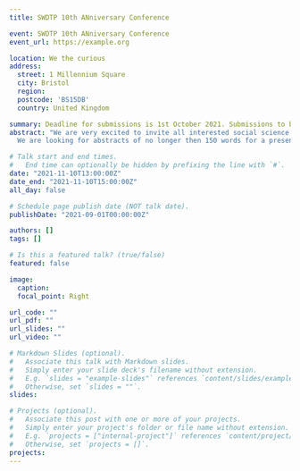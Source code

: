 ```yaml
---
title: SWDTP 10th ANniversary Conference

event: SWDTP 10th ANniversary Conference
event_url: https://example.org

location: We the curious
address:
  street: 1 Millennium Square
  city: Bristol
  region: 
  postcode: 'BS15DB'
  country: United Kingdom

summary: Deadline for submissions is 1st October 2021. Submissions to be send to swdtp.conference2021@gmail.com
abstract: "We are very excited to invite all interested social science PGRs to this year's student led and organised SWDTP conference! After what has been very challenging year and a half for all researcher discipllines where research students had to deal with unprecedented circumstances and find ways to show resilience in 'getting through' with their research; this year's conference theme is adaptation in the face of uncertainty. How you interpret this theme is up to you!
  We are looking for abstracts of no longer then 150 words for a presentation of approximately 15-20 minutes. You are also welcome to submit poster abstracts to be displayed at the event. We also encourage creative submissions such as poems, short films, short pieces, and objects. Due to timing, we will not be able to accept papers, but will endeavour to offer spaces for as many as possible, to take part in themed/chaired panels"

# Talk start and end times.
#   End time can optionally be hidden by prefixing the line with `#`.
date: "2021-11-10T13:00:00Z"
date_end: "2021-11-10T15:00:00Z"
all_day: false

# Schedule page publish date (NOT talk date).
publishDate: "2021-09-01T00:00:00Z"

authors: []
tags: []

# Is this a featured talk? (true/false)
featured: false

image:
  caption: 
  focal_point: Right

url_code: ""
url_pdf: ""
url_slides: ""
url_video: ""

# Markdown Slides (optional).
#   Associate this talk with Markdown slides.
#   Simply enter your slide deck's filename without extension.
#   E.g. `slides = "example-slides"` references `content/slides/example-slides.md`.
#   Otherwise, set `slides = ""`.
slides:

# Projects (optional).
#   Associate this post with one or more of your projects.
#   Simply enter your project's folder or file name without extension.
#   E.g. `projects = ["internal-project"]` references `content/project/deep-learning/index.md`.
#   Otherwise, set `projects = []`.
projects:
---
```


